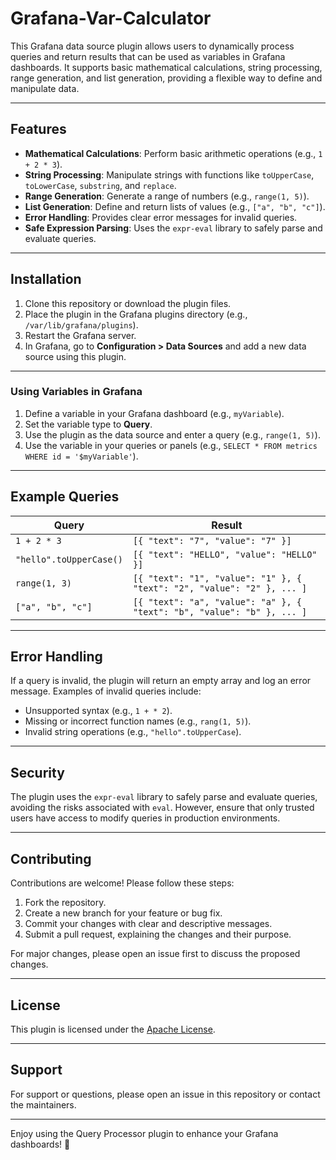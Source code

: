 # Grafana-Var-Calculator

This Grafana data source plugin allows users to dynamically process queries and return results that can be used as variables in Grafana dashboards. It supports basic mathematical calculations, string processing, range generation, and list generation, providing a flexible way to define and manipulate data.

---

## Features

- ​**Mathematical Calculations**: Perform basic arithmetic operations (e.g., `1 + 2 * 3`).
- ​**String Processing**: Manipulate strings with functions like `toUpperCase`, `toLowerCase`, `substring`, and `replace`.
- ​**Range Generation**: Generate a range of numbers (e.g., `range(1, 5)`).
- ​**List Generation**: Define and return lists of values (e.g., `["a", "b", "c"]`).
- ​**Error Handling**: Provides clear error messages for invalid queries.
- ​**Safe Expression Parsing**: Uses the `expr-eval` library to safely parse and evaluate queries.

---

## Installation

1. Clone this repository or download the plugin files.
2. Place the plugin in the Grafana plugins directory (e.g., `/var/lib/grafana/plugins`).
3. Restart the Grafana server.
4. In Grafana, go to ​**Configuration > Data Sources** and add a new data source using this plugin.

---

### Using Variables in Grafana

1. Define a variable in your Grafana dashboard (e.g., `myVariable`).
2. Set the variable type to ​**Query**.
3. Use the plugin as the data source and enter a query (e.g., `range(1, 5)`).
4. Use the variable in your queries or panels (e.g., `SELECT * FROM metrics WHERE id = '$myVariable'`).

---

## Example Queries

| Query                  | Result                                                                 |
|------------------------|------------------------------------------------------------------------|
| `1 + 2 * 3`            | `[{ "text": "7", "value": "7" }]`                                      |
| `"hello".toUpperCase()`| `[{ "text": "HELLO", "value": "HELLO" }]`                              |
| `range(1, 3)`          | `[{ "text": "1", "value": "1" }, { "text": "2", "value": "2" }, ... ]` |
| `["a", "b", "c"]`      | `[{ "text": "a", "value": "a" }, { "text": "b", "value": "b" }, ... ]` |

---

## Error Handling

If a query is invalid, the plugin will return an empty array and log an error message. Examples of invalid queries include:

- Unsupported syntax (e.g., `1 + * 2`).
- Missing or incorrect function names (e.g., `rang(1, 5)`).
- Invalid string operations (e.g., `"hello".toUpperCase`).

---

## Security

The plugin uses the `expr-eval` library to safely parse and evaluate queries, avoiding the risks associated with `eval`. However, ensure that only trusted users have access to modify queries in production environments.

---

## Contributing

Contributions are welcome! Please follow these steps:

1. Fork the repository.
2. Create a new branch for your feature or bug fix.
3. Commit your changes with clear and descriptive messages.
4. Submit a pull request, explaining the changes and their purpose.

For major changes, please open an issue first to discuss the proposed changes.

---

## License

This plugin is licensed under the [Apache License](LICENSE).

---

## Support

For support or questions, please open an issue in this repository or contact the maintainers.

---

Enjoy using the Query Processor plugin to enhance your Grafana dashboards! 🚀